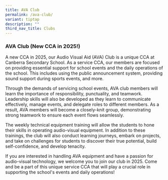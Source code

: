 ```yaml
---
title: AVA Club
permalink: /ava-club/
variant: tiptap
description: ""
third_nav_title: Clubs
---
```

<h3><strong>AVA Club (New CCA in 2025!)</strong></h3>
<p>A new CCA in 2025, our Audio Visual Aid (AVA) Club is a unique CCA at
Canberra Secondary School. As a service CCA, our members are focused on
providing essential support for school events and the daily operations
of the school. This includes using the public announcement system, providing
sound support during sports events, and more.</p>
<p>Through the demands of servicing school events, AVA club members will
learn the importance of responsibility, punctuality, and teamwork. Leadership
skills will also be developed as they learn to communicate effectively,
manage events, and delegate roles to different members. As a result, AVA
members will become a closely-knit group, demonstrating strong teamwork
to ensure each event flows seamlessly.</p>
<p>The weekly technical equipment training will allow the students to hone
their skills in operating audio-visual equipment. In addition to these
trainings, the club will also conduct learning journeys, embark on projects,
and take on challenges for students to discover their true potential, build
self-confidence, and develop tenacity.</p>
<p>If you are interested in handling AVA equipment and have a passion for
audio-visual technology, we welcome you to join our club in 2025. Come
and be a part of this unique service CCA that will play a crucial role
in supporting the school's events and daily operations!</p>
<p></p>